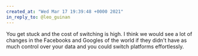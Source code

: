 ```yaml
---
created_at: "Wed Mar 17 19:39:48 +0000 2021"
in_reply_to: @leo_guinan
---
```


You get stuck and the cost of switching is high. I think we would see a lot of changes in the Facebooks and Googles of the world if they didn't have as much control over your data and you could switch platforms effortlessly.